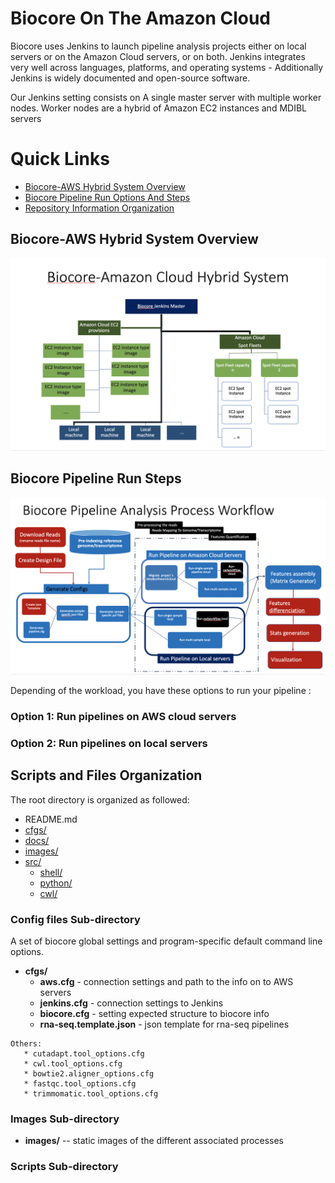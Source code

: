 # Biocore On The Amazon Cloud

Biocore uses Jenkins to launch pipeline analysis projects  either on local servers or on the Amazon Cloud servers, or on both. 
Jenkins integrates very well across languages, platforms, and operating systems - Additionally Jenkins is widely documented and open-source software.

Our Jenkins setting consists on A single master server with multiple worker nodes.
Worker nodes are a hybrid of Amazon EC2 instances and MDIBL servers 


# Quick Links

- [Biocore-AWS Hybrid System Overview ](#biocore-aws-hybrid-system-overview)
- [Biocore Pipeline Run Options And Steps](#biocore-pipeline-run-steps)
- [Repository Information Organization](#scripts-and-files-organization)


## Biocore-AWS Hybrid System Overview  


  [<img src="images/biocore-aws-hybrid-system.png">](images/biocore-aws-hybrid-system.png)


## Biocore Pipeline Run Steps
  

 [<img src="images/biocore-pipelines-scripts.png">](images/biocore-pipelines-scripts.png)


Depending of the workload, you have these options to run your pipeline :

### Option 1: Run pipelines on AWS cloud servers
### Option 2: Run pipelines on local servers



## Scripts and Files Organization

The root directory is organized as followed:

- README.md	
- [cfgs/ ](#config-files-sub-directory)		
- [docs/](#useful-documents)		
- [images/](#images-sub-directory)	
- [src/](#scripts-sub-directory)
  - [shell/](#shell-scripts)
  - [python/](#python-scripts)
  - [cwl/](#cwl-scripts)
 

### Config files Sub-directory

A set of biocore global settings and   program-specific default command line options.
* **cfgs/**
   - **aws.cfg**	       - connection settings and path to the info on to AWS	servers
   - **jenkins.cfg**    - connection settings to Jenkins 
   - **biocore.cfg**		        - setting expected structure to biocore info
   - **rna-seq.template.json** - json template for rna-seq pipelines
```
Others: 
   * cutadapt.tool_options.cfg	
   * cwl.tool_options.cfg		
   * bowtie2.aligner_options.cfg	
   * fastqc.tool_options.cfg		
   * trimmomatic.tool_options.cfg
```

### Images Sub-directory
* **images/**  -- static images of the different associated processes

### Scripts Sub-directory
  
